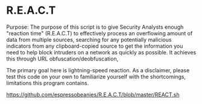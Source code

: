 # R.E.A.C.T
Purpose: The purpose of this script is to give Security Analysts enough "reaction time" (R.E.A.C.T) to effectively process an overflowing amount of data from multiple sources, searching for any potentially malicious indicators from any clipboard-copied source to get the information you need to help block intruders on a network as quickly as possible. It achieves this through URL obfuscation/deobfuscation,

The primary goal here is lightning-speed reaction. As a disclaimer, please test this code on your own to familiarize yourself with the shortcomings, limitations this program contains. 

https://github.com/espressobeanies/R.E.A.C.T/blob/master/REACT.sh
